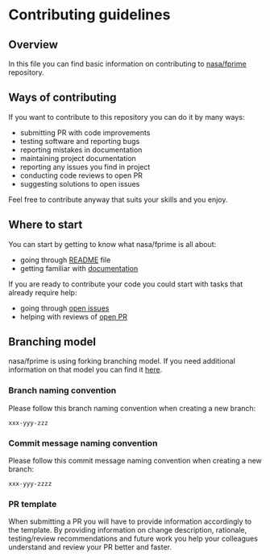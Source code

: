 # Contributing guidelines
## Overview
In this file you can find basic information on contributing to [nasa/fprime](https://github.com/nasa/fprime) repository. 
## Ways of contributing
If you want to contribute to this repository you can do it by many ways:
- submitting PR with code improvements
- testing software and reporting bugs
- reporting mistakes in documentation
- maintaining project documentation
- reporting any issues you find in project
- conducting code reviews to open PR
- suggesting solutions to open issues

Feel free to contribute anyway that suits your skills and you enjoy.

## Where to start
You can start by getting to know what nasa/fprime is all about:
- going through [README](https://github.com/nasa/fprime/blob/devel/README.md) file
- getting familiar with [documentation](https://github.com/nasa/fprime/tree/devel/docs)

If you are ready to contribute your code you could start with tasks that already require help:
- going through [open issues](https://github.com/nasa/fprime/issues)
- helping with reviews of [open PR](https://github.com/nasa/fprime/pulls)

## Branching model
nasa/fprime is using forking branching model. If you need additional information on that model you can find it [here](https://docs.github.com/en/get-started/quickstart/fork-a-repo).

### Branch naming convention
Please follow this branch naming convention when creating a new branch:
```
xxx-yyy-zzz
```
### Commit message naming convention
Please follow this commit message naming convention when creating a new branch:
```
xxx-yyy-zzzz
```
### PR template
When submitting a PR you will have to provide information accordingly to the template.
By providing information on change description, rationale, testing/review recommendations and future work you help your colleagues understand and review your PR better and faster.




